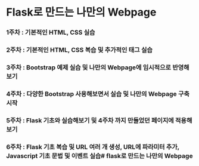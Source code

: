 # Flask로 만드는 나만의 Webpage

### 1주차 : 기본적인 HTML, CSS 실습
### 2주차 : 기본적인 HTML, CSS 복습 및 추가적인 태그 실습
### 3주차 : Bootstrap 예제 실습 및 나만의 Webpage에 임시적으로 반영해보기
### 4주차 : 다양한 Bootstrap 사용해보면서 실습 및 나만의 Webpage 구축 시작
### 5주차 : Flask 기초와 실습해보기 및 4주차 까지 만들었던 페이지에 적용해보기
### 6주차 : Flask 기초 복습 및 URL 여러 개 생성, URL에 파라미터 추가, Javascript 기초 문법 및 이벤트 실습# flask로 만드는 나만의 Webpage
